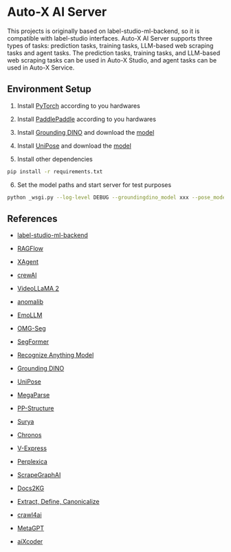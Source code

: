 # Auto-X AI Server


This projects is originally based on label-studio-ml-backend, so it is compatible with label-studio interfaces.
Auto-X AI Server supports three types of tasks: prediction tasks, training tasks, LLM-based web scraping tasks and agent tasks.
The prediction tasks, training tasks, and LLM-based web scraping tasks can be used in Auto-X Studio, and agent tasks can be used in Auto-X Service.

## Environment Setup

1. Install [PyTorch](https://pytorch.org/) according to you hardwares

2. Install [PaddlePaddle](https://www.paddlepaddle.org.cn/documentation/docs/en/2.4/install/index_en.html) according to you hardwares

3. Install [Grounding DINO](https://github.com/IDEA-Research/GroundingDINO) and download the [model](https://github.com/IDEA-Research/GroundingDINO/releases/download/v0.1.0-alpha/groundingdino_swint_ogc.pth)

4. Install [UniPose](https://github.com/IDEA-Research/UniPose) and download the [model](https://drive.google.com/file/d/13gANvGWyWApMFTAtC3ntrMgx0fOocjIa/view)

5. Install other dependencies

```bash
pip install -r requirements.txt
```

6. Set the model paths and start server for test purposes

```bash
python _wsgi.py --log-level DEBUG --groundingdino_model xxx --pose_model xxx
```

## References

- [label-studio-ml-backend](https://github.com/HumanSignal/label-studio-ml-backend)

- [RAGFlow](https://github.com/infiniflow/ragflow)
- [XAgent](https://github.com/OpenBMB/XAgent)
- [crewAI](https://github.com/joaomdmoura/crewAI)

- [VideoLLaMA 2](https://github.com/DAMO-NLP-SG/VideoLLaMA2)
- [anomalib](https://github.com/openvinotoolkit/anomalib)
- [EmoLLM](https://github.com/SmartFlowAI/EmoLLM)
- [OMG-Seg](https://github.com/lxtGH/OMG-Seg)
- [SegFormer](https://github.com/NVlabs/SegFormer)
- [Recognize Anything Model](https://github.com/xinyu1205/recognize-anything)
- [Grounding DINO](https://github.com/IDEA-Research/GroundingDINO)
- [UniPose](https://github.com/IDEA-Research/UniPose)

- [MegaParse](https://github.com/QuivrHQ/MegaParse)
- [PP-Structure](https://github.com/PaddlePaddle/PaddleOCR/tree/main/ppstructure)
- [Surya](https://github.com/VikParuchuri/surya)

- [Chronos](https://github.com/amazon-science/chronos-forecasting)

- [V-Express](https://github.com/tencent-ailab/V-Express)

- [Perplexica](https://github.com/ItzCrazyKns/Perplexica)

- [ScrapeGraphAI](https://github.com/VinciGit00/Scrapegraph-ai)
- [Docs2KG](https://github.com/AI4WA/Docs2KG)
- [Extract, Define, Canonicalize](https://github.com/clear-nus/edc)
- [crawl4ai](https://github.com/unclecode/crawl4ai)

- [MetaGPT](https://github.com/geekan/MetaGPT)
- [aiXcoder](https://github.com/aixcoder-plugin/aiXcoder-7B)